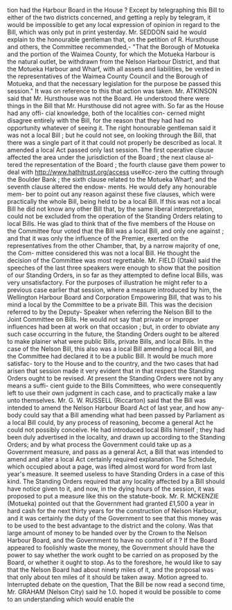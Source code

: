 tion had the Harbour Board in the House ? Except by telegraphing this Bill to either of the two districts concerned, and getting a reply by telegram, it would be impossible to get any local expression of opinion in regard to the Bill, which was only put in print yesterday. Mr. SEDDON said he would explain to the honourable gentleman that, on the petition of R. Hursthouse and others, the Committee recommended,- "That the Borough of Motueka and the portion of the Waimea County, for which the Motueka Harbour is the natural outlet, be withdrawn from the Nelson Harbour District, and that the Motueka Harbour and Wharf, with all assets and liabilities, be vested in the representatives of the Waimea County Council and the Borough of Motueka, and that the necessary legislation for the purpose be passed this session." It was on reference to this that action was taken. Mr. ATKINSON said that Mr. Hursthouse was not the Board. He understood there were things in the Bill that Mr. Hursthouse did not agree with. So far as the House had any offi- cial knowledge, both of the localities con- cerned might disagree entirely with the Bill, for the reason that they had had no opportunity whatever of seeing it. The right honourable gentleman said it was not a local Bill ; but he could not see, on looking through the Bill, that there was a single part of it that could not properly be described as local. It amended a local Act passed only last session. The first operative clause affected the area under the jurisdiction of the Board ; the next clause al- tered the representation of the Board ; the fourth clause gave them power to deal with http://www.hathitrust.org/access use#cc-zero the cutting through the Boulder Bank ; the sixth clause related to the Motueka Wharf; and the seventh clause altered the endow- ments. He would defy any honourable mem- ber to point out any reason against these five clauses, which were practically the whole Bill, being held to be a local Bill. If this was not a local Bill he did not know any other Bill that, by the same liberal interpretation, could not be excluded from the operation of the Standing Orders relating to local Bills. He was glad to think that of the five members of the House on the Committee four voted that the Bill was a local Bill, and only one against ; and that it was only the influence of the Premier, exerted on the representatives from the other Chamber, that, by a narrow majority of one, the Com- mittee considered this was not a local Bill. He thought the decision of the Committee was most regrettable. Mr. FIELD (Otaki) said the speeches of the last three speakers were enough to show that the position of our Standing Orders, in so far as they attempted to define local Bills, was very unsatisfactory. For the purposes of illustration he might refer to a previous case earlier that session, where a measure introduced by him, the Wellington Harbour Board and Corporation Empowering Bill, that was to his mind a local by the Committee to be a private Bill. This was the decision referred to by the Deputy- Speaker when referring the Nelson Bill to the Joint Committee on Bills. He would not say that private or improper influences had been at work on that occasion ; but, in order to obviate any such case occurring in the future, the Standing Orders ought to be altered to make plainer what were public Bills, private Bills, and local Bills. In the case of the Nelson Bill, this also was a local Bill amending a local Bill, and the Committee had declared it to be a public Bill. It would be much more satisfac- tory to the House and to the country, and the two cases that had arisen that session made it very evident that in that respect the Standing Orders ought to be revised. At present the Standing Orders were not by any means a suffi- cient guide to the Bills Committees, who were consequently left to use their own judgment in cach case, and to practically make a law unto themselves. Mr. G. W. RUSSELL (Riccarton) said that the Bill was intended to amend the Nelson Harbour Board Act of last year, and how any- body could say that a Bill amending what had been passed by Parliament as a local Bill could, by any process of reasoning, become a general Act he could not possibly conceive. He had introduced local Bills himself ; they had been duly advertised in the locality, and drawn up according to the Standing Orders; and by what process the Government could take up as a Government measure, and pass as a general Act, a Bill that was intended to amend and alter a local Act certainly required explanation. The Schedule, which occupied about a page, was lifted almost word for word from last year's measure. It seemed useless to have Standing Orders in a case of this kind. The Standing Orders required that any locality affected by a Bill should have notice given to it, and now, in the dying hours of the session, it was proposed to put a measure like this on the statute-book. Mr. R. MCKENZIE (Motueka) pointed out that the Government had granted £1,500 a year in hard cash for the next thirty years for the construction of Nelson Harbour, and it was certainly the duty of the Government to see that this money was to be used to the best advantage to the district and the colony. Was that large amount of money to be handed over by the Crown to the Nelson Harbour Board, and the Government to have no control of it ? If the Board appeared to foolishly waste the money, the Government should have the power to say whether the work ought to be carried on as proposed by the Board, or whether it ought to stop. As to the foreshore, he would like to say that the Nelson Board had about ninety miles of it, and the proposal was that only about ten miles of it should be taken away. Motion agreed to. Interrupted debate on the question, That the Bill be now read a second time, Mr. GRAHAM (Nelson City) said he 1.0. hoped it would be possible to come to an understanding which would enable the 